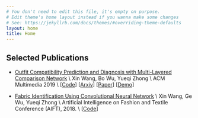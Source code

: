```yaml
---
# You don't need to edit this file, it's empty on purpose.
# Edit theme's home layout instead if you wanna make some changes
# See: https://jekyllrb.com/docs/themes/#overriding-theme-defaults
layout: home
title: Home
---
```


## Selected Publications
* [Outfit Compatibility Prediction and Diagnosis with Multi-Layered Comparison Network](https://arxiv.org/abs/1907.11496) \\
  Xin Wang, Bo Wu, Yueqi Zhong \\
  ACM Multimedia 2019 \\
  [[Code](https://github.com/WangXin93/fashion_compatibility_mcn)]
  [[Arxiv](https://arxiv.org/abs/1907.11496)]
  [[Paper](https://dl.acm.org/citation.cfm?id=3350909)]
  [[Demo](https://outfit-diagnosis.herokuapp.com/)]

* [Fabric Identification Using Convolutional Neural Network](https://link.springer.com/chapter/10.1007%2F978-3-319-99695-0_12) \\
  Xin Wang, Ge Wu, Yueqi Zhong \\
  Artificial Intelligence on Fashion and Textile Conference (AIFT), 2018. \\
  [[Code](https://github.com/WangXin93/FabricID)]
